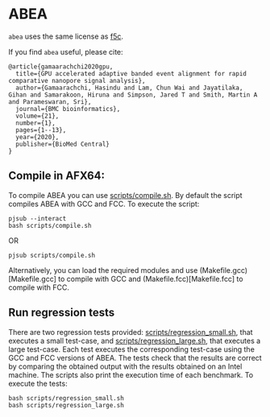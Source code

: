 # ABEA

`abea` uses the same license as [f5c](https://github.com/hasindu2008/f5c).

If you find `abea` useful, please cite:

```
@article{gamaarachchi2020gpu,
  title={GPU accelerated adaptive banded event alignment for rapid comparative nanopore signal analysis},
  author={Gamaarachchi, Hasindu and Lam, Chun Wai and Jayatilaka, Gihan and Samarakoon, Hiruna and Simpson, Jared T and Smith, Martin A and Parameswaran, Sri},
  journal={BMC bioinformatics},
  volume={21},
  number={1},
  pages={1--13},
  year={2020},
  publisher={BioMed Central}
}
```

## Compile in AFX64:

To compile ABEA you can use [scripts/compile.sh](scripts/compile.sh). By default the script compiles ABEA with GCC and FCC. To execute the script:

```
pjsub --interact
bash scripts/compile.sh
```
OR
```
pjsub scripts/compile.sh
```

Alternatively, you can load the required modules and use (Makefile.gcc)[Makefile.gcc] to compile with GCC and (Makefile.fcc)[Makefile.fcc] to compile with FCC.

## Run regression tests

There are two regression tests provided: [scripts/regression_small.sh](scripts/regression_small.sh), that executes a small test-case, and [scripts/regression_large.sh](scripts/regression_large.sh), that executes a large test-case. Each test executes the corresponding test-case using the GCC and FCC versions of ABEA. The tests check that the results are correct by comparing the obtained output with the results obtained on an Intel machine. The scripts also print the execution time of each benchmark. To execute the tests:

```
bash scripts/regression_small.sh
bash scripts/regression_large.sh
```